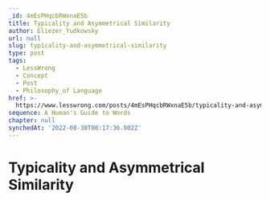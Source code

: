 ```yaml
---
_id: 4mEsPHqcbRWxnaE5b
title: Typicality and Asymmetrical Similarity
author: Eliezer_Yudkowsky
url: null
slug: typicality-and-asymmetrical-similarity
type: post
tags:
  - LessWrong
  - Concept
  - Post
  - Philosophy_of Language
href: >-
  https://www.lesswrong.com/posts/4mEsPHqcbRWxnaE5b/typicality-and-asymmetrical-similarity
sequence: A Human's Guide to Words
chapter: null
synchedAt: '2022-08-30T08:17:36.002Z'
---
```


# Typicality and Asymmetrical Similarity
